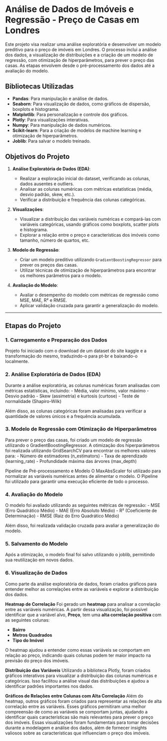 # Análise de Dados de Imóveis e Regressão - Preço de Casas em Londres

Este projeto visa realizar uma análise exploratória e desenvolver um modelo preditivo para o preço de imóveis em Londres. O processo inclui a análise dos dados, a visualização de distribuições e a criação de um modelo de regressão, com otimização de hiperparâmetros, para prever o preço das casas. As etapas envolvem desde o pré-processamento dos dados até a avaliação do modelo.

## Bibliotecas Utilizadas

- **Pandas**: Para manipulação e análise de dados.
- **Seaborn**: Para visualização de dados, como gráficos de dispersão, boxplots e histograma.
- **Matplotlib**: Para personalização e controle dos gráficos.
- **Plotly**: Para visualizações interativas.
- **Numpy**: Para manipulação de dados numéricos.
- **Scikit-learn**: Para a criação de modelos de machine learning e otimização de hiperparâmetros.
- **Joblib**: Para salvar o modelo treinado.

## Objetivos do Projeto

1. **Análise Exploratória de Dados (EDA)**:
   - Realizar a exploração inicial do dataset, verificando as colunas, dados ausentes e outliers.
   - Analisar as colunas numéricas com métricas estatísticas (média, desvio padrão, skew, etc.).
   - Verificar a distribuição e frequência das colunas categóricas.

2. **Visualizações**:
   - Visualizar a distribuição das variáveis numéricas e compará-las com variáveis categóricas, usando gráficos como boxplots, scatter plots e histograma.
   - Explorar a relação entre o preço e características dos imóveis como tamanho, número de quartos, etc.

3. **Modelo de Regressão**:
   - Criar um modelo preditivo utilizando `GradientBoostingRegressor` para prever os preços das casas.
   - Utilizar técnicas de otimização de hiperparâmetros para encontrar os melhores parâmetros para o modelo.

4. **Avaliação do Modelo**:
   - Avaliar o desempenho do modelo com métricas de regressão como MSE, MAE, R² e RMSE.
   - Aplicar validação cruzada para garantir a generalização do modelo.

---

## Etapas do Projeto

### 1. **Carregamento e Preparação dos Dados**
Projeto foi iniciado com o download de um dataset do site kaggle e a transformação do mesmo, traduzindo-o para pt-br e baixando-o localmente.

### 2. **Análise Exploratória de Dados (EDA)**
Durante a análise exploratória, as colunas numéricas foram analisadas com métricas estatísticas, incluindo:
    - Média, valor mínimo, valor máximo
    - Desvio padrão
    - Skew (assimetria) e kurtosis (curtose)
    - Teste de normalidade (Shapiro-Wilk)

Além disso, as colunas categóricas foram analisadas para verificar a quantidade de valores únicos e a frequência acumulada.

### 3. **Modelo de Regressão com Otimização de Hiperparâmetros**
Para prever o preço das casas, foi criado um modelo de regressão utilizando o GradientBoostingRegressor. A otimização dos hiperparâmetros foi realizada utilizando GridSearchCV para encontrar os melhores valores para:
    - Número de estimadores (n_estimators)
    - Taxa de aprendizado (learning_rate)
    - Profundidade máxima das árvores (max_depth)

Pipeline de Pré-processamento e Modelo
O MaxAbsScaler foi utilizado para normalizar as variáveis numéricas antes de alimentar o modelo. O Pipeline foi utilizado para garantir uma execução eficiente de todo o processo.

### 4. **Avaliação do Modelo**
O modelo foi avaliado utilizando as seguintes métricas de regressão:
    - MSE (Erro Quadrático Médio)
    - MAE (Erro Absoluto Médio)
    - R² (Coeficiente de Determinação)
    - RMSE (Raiz do Erro Quadrático Médio)

Além disso, foi realizada validação cruzada para avaliar a generalização do modelo.

### 5. **Salvamento do Modelo**
Após a otimização, o modelo final foi salvo utilizando o joblib, permitindo sua reutilização em novos dados.

### 6. **Visualização de Dados**
Como parte da análise exploratória de dados, foram criados gráficos para entender melhor as correlações entre as variáveis e explorar a distribuição dos dados.

**Heatmap de Correlação**
Foi gerado um **heatmap** para analisar a correlação entre as variáveis numéricas. A partir dessa visualização, foi possível identificar que a variável alvo, **Preço**, tem uma **alta correlação positiva** com as seguintes colunas:
- **Bairro**
- **Metros Quadrados**
- **Tipo do Imóvel**

O heatmap ajudou a entender como essas variáveis se comportam em relação ao preço, indicando quais colunas podem ter maior impacto na previsão do preço dos imóveis.

**Distribuição das Variáveis**
Utilizando a biblioteca Plotly, foram criados gráficos interativos para visualizar a distribuição das colunas numéricas e categóricas. Isso facilitou a análise visual das distribuições e ajudou a identificar padrões importantes nos dados.

**Gráficos de Relações entre Colunas com Alta Correlação**
Além do heatmap, outros gráficos foram criados para representar as relações de alta correlação entre as variáveis. Esses gráficos permitiram uma melhor compreensão de como as variáveis se comportam juntas, ajudando a identificar quais características são mais relevantes para prever o preço dos imóveis. Essas visualizações foram fundamentais para tomar decisões durante a modelagem e análise dos dados, além de fornecer insights valiosos sobre as características que influenciam o preço dos imóveis.
